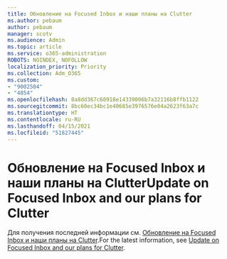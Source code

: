```yaml
---
title: Обновление на Focused Inbox и наши планы на Clutter
ms.author: pebaum
author: pebaum
manager: scotv
ms.audience: Admin
ms.topic: article
ms.service: o365-administration
ROBOTS: NOINDEX, NOFOLLOW
localization_priority: Priority
ms.collection: Adm_O365
ms.custom:
- "9002504"
- "4854"
ms.openlocfilehash: 8a8dd367c60918e14339006b7a32116b8ffb1122
ms.sourcegitcommit: 8bc60ec34bc1e40685e3976576e04a2623f63a7c
ms.translationtype: HT
ms.contentlocale: ru-RU
ms.lasthandoff: 04/15/2021
ms.locfileid: "51827445"
---
```

# <a name="update-on-focused-inbox-and-our-plans-for-clutter"></a><span data-ttu-id="c2cf0-102">Обновление на Focused Inbox и наши планы на Clutter</span><span class="sxs-lookup"><span data-stu-id="c2cf0-102">Update on Focused Inbox and our plans for Clutter</span></span>

<span data-ttu-id="c2cf0-103">Для получения последней информации см. [Обновление на Focused Inbox и наши планы на Clutter](https://techcommunity.microsoft.com/t5/outlook-blog/update-on-focused-inbox-and-our-plans-for-clutter/ba-p/136448).</span><span class="sxs-lookup"><span data-stu-id="c2cf0-103">For the latest information, see [Update on Focused Inbox and our plans for Clutter](https://techcommunity.microsoft.com/t5/outlook-blog/update-on-focused-inbox-and-our-plans-for-clutter/ba-p/136448).</span></span>
